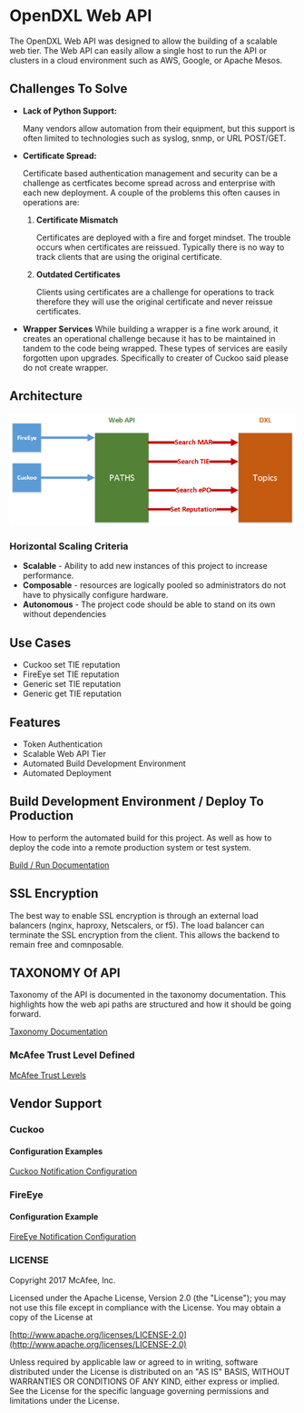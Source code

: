 # OpenDXL Web API

The OpenDXL Web API was designed to allow the building of a scalable web tier.  The Web API can easily allow a single host to run the API or clusters in a cloud environment such as AWS, Google, or Apache Mesos.  

## Challenges To Solve
* **Lack of Python Support:**

     Many vendors allow automation from their equipment, but this support is often limited to technologies such as syslog, snmp, or URL POST/GET.
*  **Certificate Spread:**

     Certificate based authentication management and security can be a challenge as certficates become spread across and enterprise with each new deployment.  A couple of the problems this often causes in operations are:
            
    1. **Certificate Mismatch**
    
        Certificates are deployed with a fire and forget mindset.  The trouble occurs when certificates are reissued.  Typically there is no way to track clients that are using the original certificate.   
    2. **Outdated Certificates**
    
        Clients using certificates are a challenge for operations to track therefore they will use the original certificate and never reissue certificates.
* **Wrapper Services**
    While building a wrapper is a fine work around, it creates an operational challenge because it has to be maintained in tandem to the code being wrapped.  These types of services are easily forgotten upon upgrades.  Specifically to creater of Cuckoo said please do not create wrapper.

## Architecture
![Web API](docs/images/webapi.png)

### Horizontal Scaling Criteria
* **Scalable** - Ability to add new instances of this project to increase performance.
* **Composable** - resources are logically pooled so administrators do not have to physically configure hardware.
* **Autonomous** - The project code should be able to stand on its own without dependencies

## Use Cases
* Cuckoo set TIE reputation
* FireEye set TIE reputation
* Generic set TIE reputation
* Generic get TIE reputation

## Features
* Token Authentication
* Scalable Web API Tier
* Automated Build Development Environment
* Automated Deployment

## Build Development Environment / Deploy To Production

How to perform the automated build for this project.  As well as how to deploy the code into a remote production system or test system.

[Build / Run Documentation](docs/build.md)

## SSL Encryption
The best way to enable SSL encryption is through an external load balancers (nginx, haproxy, Netscalers, or f5).  The load balancer can terminate the SSL encryption from the client.  This allows the backend to remain free and comnposable.

## TAXONOMY Of API

Taxonomy of the API is documented in the taxonomy documentation.  This highlights how the web api paths are structured and how it should be going forward.

[Taxonomy Documentation](docs/taxonomy.md)

### McAfee Trust Level Defined
[McAfee Trust Levels](docs/trustlevels.md)

## Vendor Support
### Cuckoo

#### Configuration Examples
[Cuckoo Notification Configuration](docs/cuckoo.md)

### FireEye

#### Configuration Example
[FireEye Notification Configuration](docs/fireeye.md)


### LICENSE
Copyright 2017 McAfee, Inc.

Licensed under the Apache License, Version 2.0 (the "License"); you may not use this file except in compliance with the License. You may obtain a copy of the License at

[http://www.apache.org/licenses/LICENSE-2.0](http://www.apache.org/licenses/LICENSE-2.0)

Unless required by applicable law or agreed to in writing, software distributed under the License is distributed on an "AS IS" BASIS, WITHOUT WARRANTIES OR CONDITIONS OF ANY KIND, either express or implied. See the License for the specific language governing permissions and limitations under the License.
